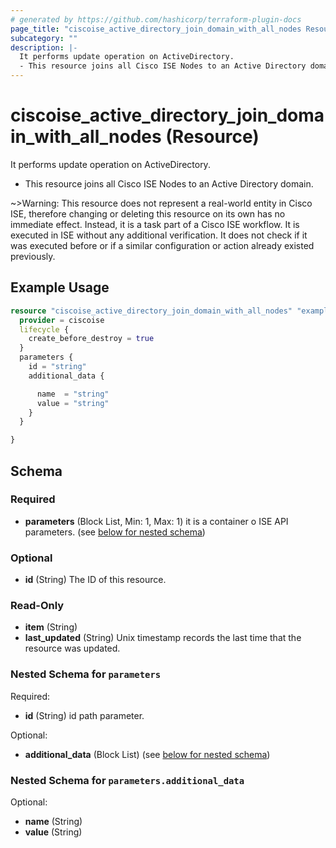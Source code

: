```yaml
---
# generated by https://github.com/hashicorp/terraform-plugin-docs
page_title: "ciscoise_active_directory_join_domain_with_all_nodes Resource - terraform-provider-ciscoise"
subcategory: ""
description: |-
  It performs update operation on ActiveDirectory.
  - This resource joins all Cisco ISE Nodes to an Active Directory domain.
---
```


# ciscoise_active_directory_join_domain_with_all_nodes (Resource)

It performs update operation on ActiveDirectory.
- This resource joins all Cisco ISE Nodes to an Active Directory domain.

~>Warning: This resource does not represent a real-world entity in Cisco ISE, therefore changing or deleting this resource on its own has no immediate effect. Instead, it is a task part of a Cisco ISE workflow. It is executed in ISE without any additional verification. It does not check if it was executed before or if a similar configuration or action already existed previously.

## Example Usage

```terraform
resource "ciscoise_active_directory_join_domain_with_all_nodes" "example" {
  provider = ciscoise
  lifecycle {
    create_before_destroy = true
  }
  parameters {
    id = "string"
    additional_data {

      name  = "string"
      value = "string"
    }
  }

}
```

<!-- schema generated by tfplugindocs -->
## Schema

### Required

- **parameters** (Block List, Min: 1, Max: 1) it is a container o ISE API parameters. (see [below for nested schema](#nestedblock--parameters))

### Optional

- **id** (String) The ID of this resource.

### Read-Only

- **item** (String)
- **last_updated** (String) Unix timestamp records the last time that the resource was updated.

<a id="nestedblock--parameters"></a>
### Nested Schema for `parameters`

Required:

- **id** (String) id path parameter.

Optional:

- **additional_data** (Block List) (see [below for nested schema](#nestedblock--parameters--additional_data))

<a id="nestedblock--parameters--additional_data"></a>
### Nested Schema for `parameters.additional_data`

Optional:

- **name** (String)
- **value** (String)


